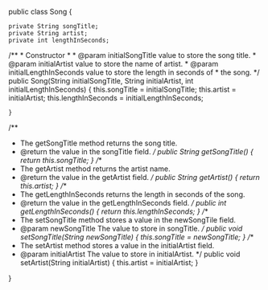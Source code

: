 public class Song 
{

    private String songTitle;
    private String artist;
    private int lengthInSeconds;
/**
     * Constructor
     *
     * @param initialSongTitle value to store the song title. 
     * @param initialArtist value to store the name of artist.
     * @param initialLengthInSeconds value to store the length in seconds of
     * the song.
     */
     public Song(String initialSongTitle, String initialArtist, 
                int initialLengthInSeconds) 
    {
        this.songTitle = initialSongTitle;
        this.artist = initialArtist;
        this.lengthInSeconds = initialLengthInSeconds;

    }
/**
 * The getSongTitle method returns the song title.
 * @return the value in the songTitle field.
 */
    public String getSongTitle() {
        return this.songTitle;
    }
/**
 * The getArtist method returns the artist name.
 * @return the value in the getArtist field.
 */
    public String getArtist() {
        return this.artist;
    }
    /**
 * The getLengthInSeconds returns the length in seconds of the song.
 * @return the value in the getLengthInSeconds field.
 */
    public int getLengthInSeconds() {
        return this.lengthInSeconds;
    }
/**
 * The setSongTitle method stores a value in the newSongTile field.
 * @param newSongTitle The value to store in songTitle.
 */
    public void setSongTitle(String newSongTitle) {
        this.songTitle = newSongTitle;
    }
/**
 * The setArtist method stores a value in the initialArtist field.
 * @param initialArtist The value to store in initialArtist.
 */
    public void setArtist(String initialArtist) {
        this.artist = initialArtist;
    }
   

}
